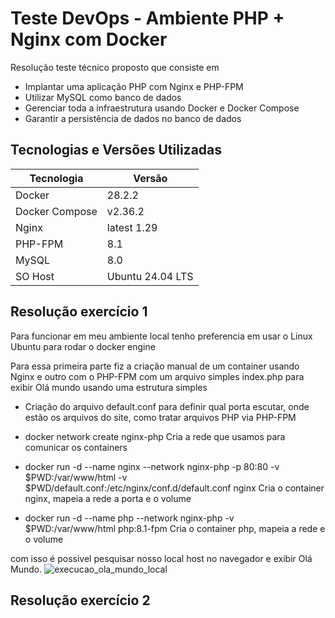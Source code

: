# Teste DevOps - Ambiente PHP + Nginx com Docker

Resolução teste técnico proposto que consiste em 

- Implantar uma aplicação PHP com Nginx e PHP-FPM
- Utilizar MySQL como banco de dados
- Gerenciar toda a infraestrutura usando Docker e Docker Compose
- Garantir a persistência de dados no banco de dados

## Tecnologias e Versões Utilizadas

| Tecnologia     | Versão           |
|----------------|------------------|
| Docker         | 28.2.2           |
| Docker Compose | v2.36.2          |
| Nginx          | latest 1.29      |
| PHP-FPM        | 8.1              |
| MySQL          | 8.0              |
| SO Host        | Ubuntu 24.04 LTS |

## Resolução exercício 1

Para funcionar em meu ambiente local tenho preferencia em usar o Linux Ubuntu para rodar o docker engine

Para essa primeira parte fiz a criação manual de um container usando Nginx e outro com o PHP-FPM com um arquivo simples index.php para exibir Olá mundo usando uma estrutura simples

- Criação do arquivo default.conf para definir qual porta escutar, onde estão os arquivos do site, como tratar arquivos PHP via PHP-FPM

- docker network create nginx-php
Cria a rede que usamos para comunicar os containers

- docker run -d --name nginx --network nginx-php -p 80:80 -v $PWD:/var/www/html -v $PWD/default.conf:/etc/nginx/conf.d/default.conf nginx
Cria o container nginx, mapeia a rede a porta e o volume

- docker run -d --name php --network nginx-php -v $PWD:/var/www/html php:8.1-fpm
Cria o container php, mapeia a rede e o volume

com isso é possivel pesquisar nosso local host no navegador e exibir Olá Mundo.
![execucao_ola_mundo_local](/home/renan/teste-sci/img/ola-mundo.png)

## Resolução exercício 2
